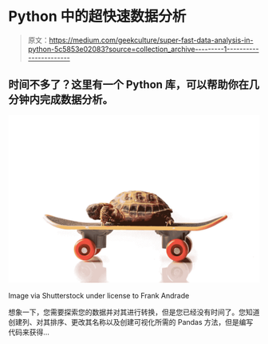 # Python 中的超快速数据分析

> 原文：<https://medium.com/geekculture/super-fast-data-analysis-in-python-5c5853e02083?source=collection_archive---------1----------------------->

## 时间不多了？这里有一个 Python 库，可以帮助你在几分钟内完成数据分析。

![](img/0cdb10fa73a4c2e6f5c43d7260941237.png)

Image via Shutterstock under license to Frank Andrade

想象一下，您需要探索您的数据并对其进行转换，但是您已经没有时间了。您知道创建列、对其排序、更改其名称以及创建可视化所需的 Pandas 方法，但是编写代码来获得…